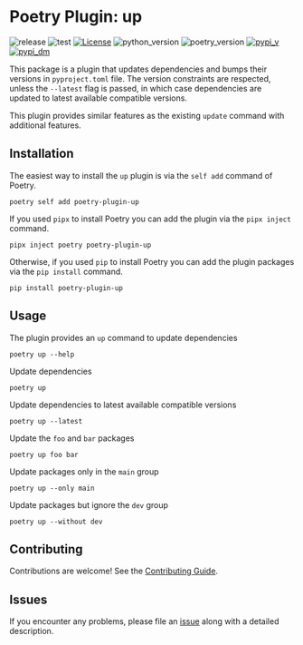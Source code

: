 # Poetry Plugin: up

![release](https://github.com/MousaZeidBaker/poetry-plugin-up/actions/workflows/release.yaml/badge.svg)
![test](https://github.com/MousaZeidBaker/poetry-plugin-up/actions/workflows/test.yaml/badge.svg)
[![License](https://img.shields.io/badge/License-MIT-yellow)](LICENSE)
![python_version](https://img.shields.io/badge/Python-%3E=3.8-blue)
![poetry_version](https://img.shields.io/badge/Poetry-%3E=1.6-blue)
[![pypi_v](https://img.shields.io/pypi/v/poetry-plugin-up)](https://pypi.org/project/poetry-plugin-up)
[![pypi_dm](https://img.shields.io/pypi/dm/poetry-plugin-up)](https://pypi.org/project/poetry-plugin-up)

This package is a plugin that updates dependencies and bumps their versions in
`pyproject.toml` file. The version constraints are respected, unless the
`--latest` flag is passed, in which case dependencies are updated to latest
available compatible versions.

This plugin provides similar features as the existing `update` command with
additional features.


## Installation

The easiest way to install the `up` plugin is via the `self add` command of
Poetry.

```shell
poetry self add poetry-plugin-up
```

If you used `pipx` to install Poetry you can add the plugin via the `pipx
inject` command.

```shell
pipx inject poetry poetry-plugin-up
```

Otherwise, if you used `pip` to install Poetry you can add the plugin packages
via the `pip install` command.

```shell
pip install poetry-plugin-up
```


## Usage

The plugin provides an `up` command to update dependencies

```shell
poetry up --help
```

Update dependencies

```shell
poetry up
```

Update dependencies to latest available compatible versions

```shell
poetry up --latest
```

Update the `foo` and `bar` packages

```shell
poetry up foo bar
```

Update packages only in the `main` group

```shell
poetry up --only main
```

Update packages but ignore the `dev` group

```shell
poetry up --without dev
```


## Contributing

Contributions are welcome! See the [Contributing Guide](https://github.com/MousaZeidBaker/poetry-plugin-up/blob/master/CONTRIBUTING.md).


## Issues

If you encounter any problems, please file an
[issue](https://github.com/MousaZeidBaker/poetry-plugin-up/issues) along with a
detailed description.
